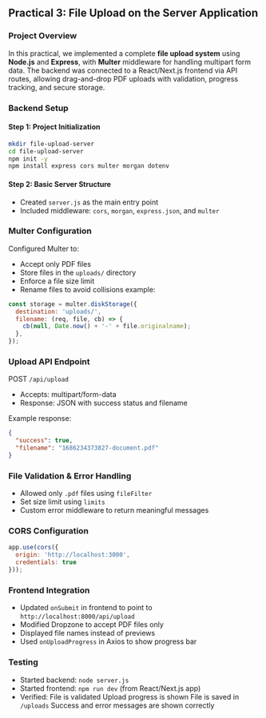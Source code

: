 ## Practical 3: File Upload on the Server Application

### Project Overview
In this practical, we implemented a complete **file upload system** using **Node.js** and **Express**, with **Multer** middleware for handling multipart form data. The backend was connected to a React/Next.js frontend via API routes, allowing drag-and-drop PDF uploads with validation, progress tracking, and secure storage.

### Backend Setup

#### Step 1: Project Initialization
```bash
mkdir file-upload-server
cd file-upload-server
npm init -y
npm install express cors multer morgan dotenv
```

#### Step 2: Basic Server Structure
- Created `server.js` as the main entry point
- Included middleware: `cors`, `morgan`, `express.json`, and `multer`

### Multer Configuration
Configured Multer to:
- Accept only PDF files
- Store files in the `uploads/` directory
- Enforce a file size limit
- Rename files to avoid collisions
example:
```js
const storage = multer.diskStorage({
  destination: 'uploads/',
  filename: (req, file, cb) => {
    cb(null, Date.now() + '-' + file.originalname);
  },
});
```

### Upload API Endpoint
POST `/api/upload`
- Accepts: multipart/form-data
- Response: JSON with success status and filename

Example response:
```json
{
  "success": true,
  "filename": "1686234373827-document.pdf"
}
```

### File Validation & Error Handling
- Allowed only `.pdf` files using `fileFilter`
- Set size limit using `limits`
- Custom error middleware to return meaningful messages

### CORS Configuration
```js
app.use(cors({
  origin: 'http://localhost:3000',
  credentials: true
}));
```

###  Frontend Integration
- Updated `onSubmit` in frontend to point to `http://localhost:8000/api/upload`
- Modified Dropzone to accept PDF files only
- Displayed file names instead of previews
- Used `onUploadProgress` in Axios to show progress bar

### Testing
- Started backend: `node server.js`
- Started frontend: `npm run dev` (from React/Next.js app)
- Verified:
  File is validated
  Upload progress is shown
  File is saved in `/uploads`
  Success and error messages are shown correctly
